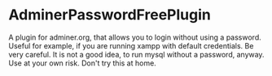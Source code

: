 # AdminerPasswordFreePlugin
A plugin for adminer.org, that allows you to login without using a password. Useful for example, if you are running xampp with default credentials. Be very careful. It is not a good idea, to run mysql without a password, anyway. Use at your own risk. Don't try this at home.
